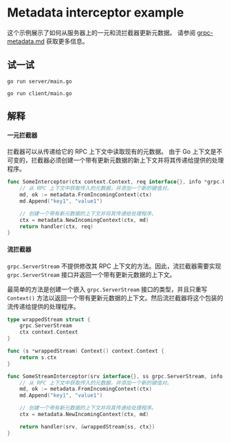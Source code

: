 # Metadata interceptor example

这个示例展示了如何从服务器上的一元和流拦截器更新元数据。
请参阅
[grpc-metadata.md](https://github.com/grpc/grpc-go/blob/master/Documentation/grpc-metadata.md)
获取更多信息。

## 试一试

```
go run server/main.go
```

```
go run client/main.go
```

## 解释

#### 一元拦截器

拦截器可以从传递给它的 RPC 上下文中读取现有的元数据。
由于 Go 上下文是不可变的，拦截器必须创建一个带有更新元数据的新上下文并将其传递给提供的处理程序。

```go
func SomeInterceptor(ctx context.Context, req interface{}, info *grpc.UnaryServerInfo, handler grpc.UnaryHandler) (interface{}, error) {
    // 从 RPC 上下文中获取传入的元数据，并添加一个新的键值对。
    md, ok := metadata.FromIncomingContext(ctx)
    md.Append("key1", "value1")

    // 创建一个带有新元数据的上下文并将其传递给处理程序。
    ctx = metadata.NewIncomingContext(ctx, md)
    return handler(ctx, req)
}
```

#### 流拦截器

`grpc.ServerStream` 不提供修改其 RPC 上下文的方法。因此，流拦截器需要实现 `grpc.ServerStream` 接口并返回一个带有更新元数据的上下文。

最简单的方法是创建一个嵌入 `grpc.ServerStream` 接口的类型，并且只重写 `Context()` 方法以返回一个带有更新元数据的上下文。然后流拦截器将这个包装的流传递给提供的处理程序。

```go
type wrappedStream struct {
    grpc.ServerStream
    ctx context.Context
}

func (s *wrappedStream) Context() context.Context {
    return s.ctx
}

func SomeStreamInterceptor(srv interface{}, ss grpc.ServerStream, info *grpc.StreamServerInfo, handler grpc.StreamHandler) error {
    // 从 RPC 上下文中获取传入的元数据，并添加一个新的键值对。
    md, ok := metadata.FromIncomingContext(ctx)
    md.Append("key1", "value1")

    // 创建一个带有新元数据的上下文并将其传递给处理程序。
    ctx = metadata.NewIncomingContext(ctx, md)

    return handler(srv, &wrappedStream{ss, ctx})
}
```

